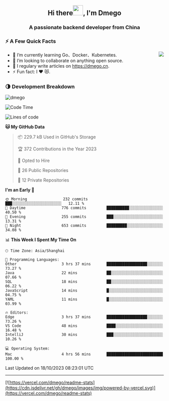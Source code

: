 <h2 align="center">Hi there<img src="https://cdn.jsdelivr.net/gh/dmego/images/img/Hi.gif" height="32" />, I'm Dmego </h2>
<h3 align="center">A passionate backend developer from China</h3>

### ⚡️ A Few Quick Facts

<img align="right" src="https://readme-stats-dmego.vercel.app/api?username=dmego&show_icons=true&icon_color=1573B3&hide_title=true&text_color=718096&bg_color=00000000&hide_border=true"/>

<ul>
    <li> 🌱 I’m currently learning Go、Docker、Kubernetes.</li>
    <li> 👯 I’m looking to collaborate on anything open source.</li>
    <li> 📝 I regulary write articles on <a href="https://dmego.cn">https://dmego.cn</a>.</li>
    <li> ⚡ Fun fact: I ❤️ 😻.</li>
</ul>

### 🌗 Development Breakdown

<img src="https://komarev.com/ghpvc/?username=dmego" alt="dmego" />

<!--START_SECTION:waka-->
![Code Time](http://img.shields.io/badge/Code%20Time-2%2C274%20hrs%2018%20mins-blue)

![Lines of code](https://img.shields.io/badge/From%20Hello%20World%20I%27ve%20Written-679.9%20thousand%20lines%20of%20code-blue)

**🐱 My GitHub Data** 

> 📦 229.7 kB Used in GitHub's Storage 
 > 
> 🏆 372 Contributions in the Year 2023
 > 
> 💼 Opted to Hire
 > 
> 📜 26 Public Repositories 
 > 
> 🔑 12 Private Repositories 
 > 
**I'm an Early 🐤** 

```text
🌞 Morning                232 commits         ███░░░░░░░░░░░░░░░░░░░░░░   12.11 % 
🌆 Daytime                776 commits         ██████████░░░░░░░░░░░░░░░   40.50 % 
🌃 Evening                255 commits         ███░░░░░░░░░░░░░░░░░░░░░░   13.31 % 
🌙 Night                  653 commits         █████████░░░░░░░░░░░░░░░░   34.08 % 
```


📊 **This Week I Spent My Time On** 

```text
🕑︎ Time Zone: Asia/Shanghai

💬 Programming Languages: 
Other                    3 hrs 37 mins       ██████████████████░░░░░░░   73.27 % 
Java                     22 mins             ██░░░░░░░░░░░░░░░░░░░░░░░   07.66 % 
SQL                      18 mins             ██░░░░░░░░░░░░░░░░░░░░░░░   06.22 % 
JavaScript               14 mins             █░░░░░░░░░░░░░░░░░░░░░░░░   04.75 % 
YAML                     11 mins             █░░░░░░░░░░░░░░░░░░░░░░░░   03.99 % 

🔥 Editors: 
Edge                     3 hrs 37 mins       ██████████████████░░░░░░░   73.26 % 
VS Code                  48 mins             ████░░░░░░░░░░░░░░░░░░░░░   16.48 % 
IntelliJ                 30 mins             ███░░░░░░░░░░░░░░░░░░░░░░   10.26 % 

💻 Operating System: 
Mac                      4 hrs 56 mins       █████████████████████████   100.00 % 
```


 Last Updated on 18/10/2023 08:23:01 UTC
<!--END_SECTION:waka-->

---

[![https://vercel.com/dmego/readme-stats](https://cdn.jsdelivr.net/gh/dmego/images/img/powered-by-vercel.svg)](https://vercel.com/dmego/readme-stats)

